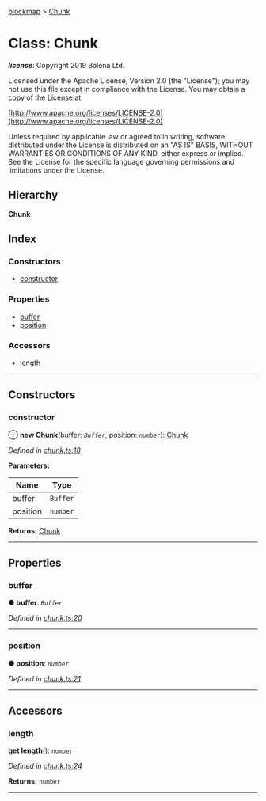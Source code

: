 [blockmap](../README.md) > [Chunk](../classes/chunk.md)

# Class: Chunk

*__license__*: Copyright 2019 Balena Ltd.

Licensed under the Apache License, Version 2.0 (the "License"); you may not use this file except in compliance with the License. You may obtain a copy of the License at

[http://www.apache.org/licenses/LICENSE-2.0](http://www.apache.org/licenses/LICENSE-2.0)

Unless required by applicable law or agreed to in writing, software distributed under the License is distributed on an "AS IS" BASIS, WITHOUT WARRANTIES OR CONDITIONS OF ANY KIND, either express or implied. See the License for the specific language governing permissions and limitations under the License.

## Hierarchy

**Chunk**

## Index

### Constructors

* [constructor](chunk.md#constructor)

### Properties

* [buffer](chunk.md#buffer)
* [position](chunk.md#position)

### Accessors

* [length](chunk.md#length)

---

## Constructors

<a id="constructor"></a>

###  constructor

⊕ **new Chunk**(buffer: *`Buffer`*, position: *`number`*): [Chunk](chunk.md)

*Defined in [chunk.ts:18](https://github.com/balena-io-modules/blockmap/blob/cb9fb56/lib/chunk.ts#L18)*

**Parameters:**

| Name | Type |
| ------ | ------ |
| buffer | `Buffer` |
| position | `number` |

**Returns:** [Chunk](chunk.md)

___

## Properties

<a id="buffer"></a>

###  buffer

**● buffer**: *`Buffer`*

*Defined in [chunk.ts:20](https://github.com/balena-io-modules/blockmap/blob/cb9fb56/lib/chunk.ts#L20)*

___
<a id="position"></a>

###  position

**● position**: *`number`*

*Defined in [chunk.ts:21](https://github.com/balena-io-modules/blockmap/blob/cb9fb56/lib/chunk.ts#L21)*

___

## Accessors

<a id="length"></a>

###  length

**get length**(): `number`

*Defined in [chunk.ts:24](https://github.com/balena-io-modules/blockmap/blob/cb9fb56/lib/chunk.ts#L24)*

**Returns:** `number`

___

